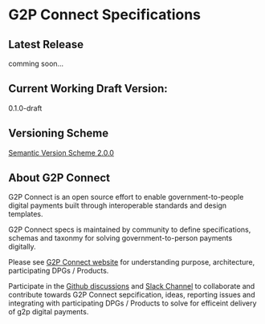 # G2P Connect Specifications

## Latest Release
comming soon...

## Current Working Draft Version: 
0.1.0-draft

## Versioning Scheme
[Semantic Version Scheme 2.0.0](https://semver.org/)

## About G2P Connect

G2P Connect is an open source effort to enable government-to-people digital payments built through interoperable standards and design templates.

G2P Connect specs is maintained by community to define specifications, schemas and taxonmy for solving government-to-person payments digitally. 

Please see [G2P Connect website](https://g2pconnect.global) for understanding purpose, architecture, participating DPGs / Products. 

Participate in the [Github discussions](https://github.com/orgs/G2P-Connect/discussions) and [Slack Channel](TBD) to collaborate and contribute towards G2P Connect sepcification, ideas, reporting issues and integrating with participating DPGs / Products to solve for efficeint delivery of g2p digital payments.
